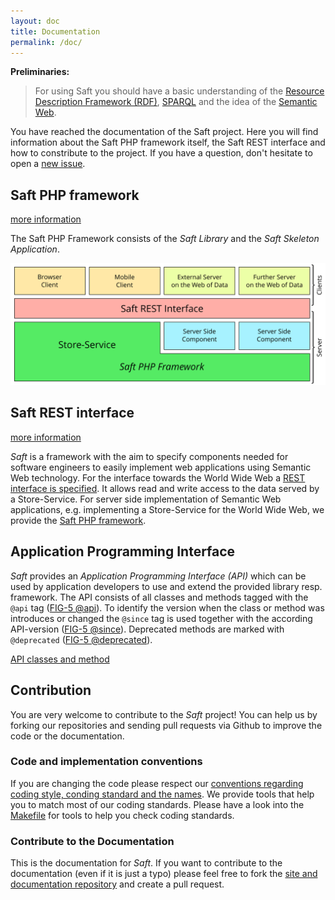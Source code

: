 ```yaml
---
layout: doc
title: Documentation
permalink: /doc/
---
```


**Preliminaries:**

> For using Saft you should have a basic understanding of the [Resource Description Framework (RDF)](https://en.wikipedia.org/wiki/Resource_Description_Framework), [SPARQL](https://en.wikipedia.org/wiki/SPARQL) and the idea of the [Semantic Web](https://en.wikipedia.org/wiki/Semantic_Web).

You have reached the documentation of the Saft project. Here you will find information about the Saft PHP framework itself, the Saft REST interface and how to constribute to the project. If you have a question, don't hesitate to open a [new issue](https://github.com/SaftIng/Saft/issues/new).

## Saft PHP framework

<a class="btn" href="phpframework">more information</a>

The Saft PHP Framework consists of the *Saft Library* and the *Saft Skeleton Application*.

![Structure of the whole Saft Framework](StructureOfSaft.svg)

## Saft REST interface

<a class="btn" href="restinterface">more information</a>

_Saft_ is a framework with the aim to specify components needed for software engineers to easily implement web applications using Semantic Web technology.
For the interface towards the World Wide Web a [REST interface is specified](restinterface).
It allows read and write access to the data served by a Store-Service.
For server side implementation of Semantic Web applications, e.g. implementing a Store-Service for the World Wide Web, we provide the [Saft PHP framework](phpframework).

## Application Programming Interface

_Saft_ provides an _Application Programming Interface (API)_ which can be used by application developers to use and extend the provided library resp. framework.
The API consists of all classes and methods tagged with the `@api` tag ([FIG-5 @api](https://github.com/phpDocumentor/fig-standards/blob/master/proposed/phpdoc.md#81-api)). To identify the version when the class or method was introduces or changed the `@since` tag is used together with the according API-version ([FIG-5 @since](https://github.com/phpDocumentor/fig-standards/blob/master/proposed/phpdoc.md#817-since)). Deprecated methods are marked with `@deprecated` ([FIG-5 @deprecated](https://github.com/phpDocumentor/fig-standards/blob/master/proposed/phpdoc.md#85-deprecated)).

<a class="btn" href="apiinfo">API classes and method</a>

## Contribution

You are very welcome to contribute to the _Saft_ project! You can help us by forking our repositories and sending pull requests via Github to improve the code or the documentation.

### Code and implementation conventions

If you are changing the code please respect our [conventions regarding coding style, conding standard and the names](phpframework/conventions). We provide tools that help you to match most of our coding standards. Please have a look into the [Makefile](https://github.com/SaftIng/Saft/blob/master/Makefile) for tools to help you check coding standards.

### Contribute to the Documentation
This is the documentation for _Saft_. If you want to contribute to the documentation (even if it is just a typo) please feel free to fork the [site and documentation repository](https://github.com/SaftIng/safting.github.io) and create a pull request.
